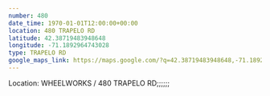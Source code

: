 ```yaml
---
number: 480
date_time: 1970-01-01T12:00:00+00:00
location: 480 TRAPELO RD
latitude: 42.38719483948648
longitude: -71.1892964743028
type: TRAPELO RD
google_maps_link: https://maps.google.com/?q=42.38719483948648,-71.1892964743028
---
```


Location: WHEELWORKS / 480 TRAPELO RD;;;;;;
